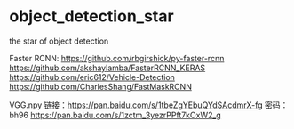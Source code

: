 # object_detection_star
the star of object detection

Faster RCNN: 
https://github.com/rbgirshick/py-faster-rcnn
https://github.com/akshaylamba/FasterRCNN_KERAS
https://github.com/eric612/Vehicle-Detection
https://github.com/CharlesShang/FastMaskRCNN

VGG.npy
链接：https://pan.baidu.com/s/1tbeZgYEbuQYdSAcdmrX-fg 密码：bh96
https://pan.baidu.com/s/1zctm_3yezrPPft7kOxW2_g
